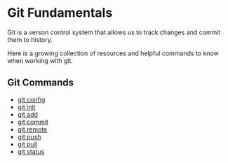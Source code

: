 # Git Fundamentals

Git is a verson  control system that allows us to track changes and commit them to history.

Here  is a growing collection of resources and helpful commands to know when working with git.

## Git Commands
- [git config](./commands/Config.md)
- [git init](./commands/Init.md)
- [git add](./commands/Add.md)
- [git commit](./commands/Commit.md)
- [git remote](./commands/Remote.md)
- [git push](./commands/Push.md)
- [git pull](./commands/Pull.md)
- [git status](./commands/Status.md)